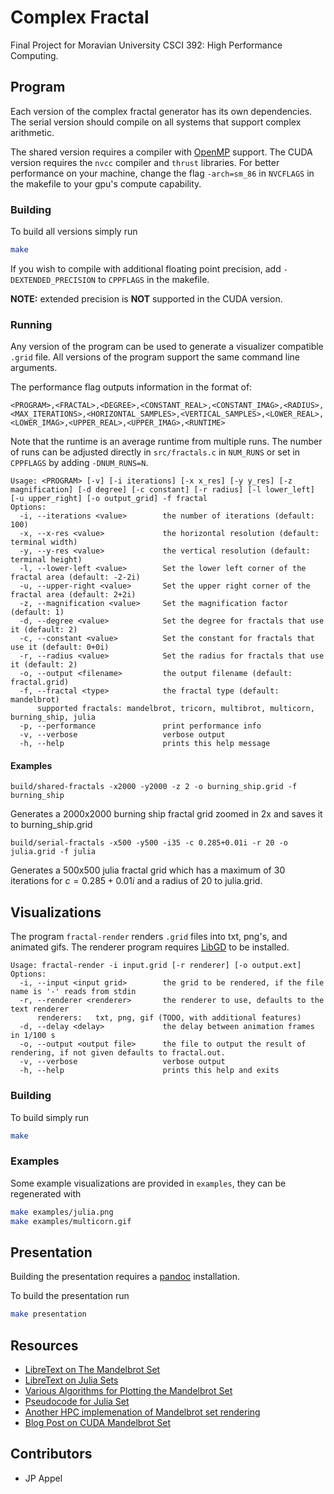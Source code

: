 # Complex Fractal

Final Project for Moravian University CSCI 392: High Performance Computing.

## Program

Each version of the complex fractal generator has its own dependencies.
The serial version should compile on all systems that support complex arithmetic.

The shared version requires a compiler with [OpenMP](https://www.openmp.org/) support.
The CUDA version requires the `nvcc` compiler and `thrust` libraries.
For better performance on your machine, change the flag `-arch=sm_86` in `NVCFLAGS` in the makefile to your gpu's compute capability.

### Building

To build all versions simply run

```bash
make
```

If you wish to compile with additional floating point precision, add `-DEXTENDED_PRECISION` to `CPPFLAGS` in the makefile.

**NOTE:** extended precision is **NOT** supported in the CUDA version.

### Running

Any version of the program can be used to generate a visualizer compatible `.grid` file.
All versions of the program support the same command line arguments.

The performance flag outputs information in the format of:
```
<PROGRAM>,<FRACTAL>,<DEGREE>,<CONSTANT_REAL>,<CONSTANT_IMAG>,<RADIUS>,<MAX_ITERATIONS>,<HORIZONTAL_SAMPLES>,<VERTICAL_SAMPLES>,<LOWER_REAL>,<LOWER_IMAG>,<UPPER_REAL>,<UPPER_IMAG>,<RUNTIME>
```

Note that the runtime is an average runtime from multiple runs.
The number of runs can be adjusted directly in `src/fractals.c` in `NUM_RUNS` or set in `CPPFLAGS` by adding `-DNUM_RUNS=N`.

```
Usage: <PROGRAM> [-v] [-i iterations] [-x x_res] [-y y_res] [-z magnification] [-d degree] [-c constant] [-r radius] [-l lower_left] [-u upper_right] [-o output_grid] -f fractal
Options:
  -i, --iterations <value>        the number of iterations (default: 100)
  -x, --x-res <value>             the horizontal resolution (default: terminal width)
  -y, --y-res <value>             the vertical resolution (default: terminal height)
  -l, --lower-left <value>        Set the lower left corner of the fractal area (default: -2-2i)
  -u, --upper-right <value>       Set the upper right corner of the fractal area (default: 2+2i)
  -z, --magnification <value>     Set the magnification factor (default: 1)
  -d, --degree <value>            Set the degree for fractals that use it (default: 2)
  -c, --constant <value>          Set the constant for fractals that use it (default: 0+0i)
  -r, --radius <value>            Set the radius for fractals that use it (default: 2)
  -o, --output <filename>         the output filename (default: fractal.grid)
  -f, --fractal <type>            the fractal type (default: mandelbrot)
      supported fractals: mandelbrot, tricorn, multibrot, multicorn, burning_ship, julia
  -p, --performance               print performance info
  -v, --verbose                   verbose output
  -h, --help                      prints this help message
```

#### Examples

`build/shared-fractals -x2000 -y2000 -z 2 -o burning_ship.grid -f burning_ship`

Generates a 2000x2000 burning ship fractal grid zoomed in 2x and saves it to burning_ship.grid

`build/serial-fractals -x500 -y500 -i35 -c 0.285+0.01i -r 20 -o julia.grid -f julia`

Generates a 500x500 julia fractal grid which has a maximum of 30 iterations for $c = 0.285 + 0.01i$ and a radius of 20 to julia.grid.

## Visualizations

The program `fractal-render` renders `.grid` files into txt, png's, and animated gifs.
The renderer program requires [LibGD](https://libgd.github.io/) to be installed.

```
Usage: fractal-render -i input.grid [-r renderer] [-o output.ext]
Options:
  -i, --input <input grid>        the grid to be rendered, if the file name is '-' reads from stdin
  -r, --renderer <renderer>       the renderer to use, defaults to the text renderer
      renderers:   txt, png, gif (TODO, with additional features)
  -d, --delay <delay>             the delay between animation frames in 1/100 s
  -o, --output <output file>      the file to output the result of rendering, if not given defaults to fractal.out.
  -v, --verbose                   verbose output
  -h, --help                      prints this help and exits
```

### Building

To build simply run

```bash
make
```

### Examples

Some example visualizations are provided in `examples`, they can be regenerated with

```bash
make examples/julia.png
make examples/multicorn.gif
```


## Presentation

Building the presentation requires a [pandoc](https://pandoc.org/) installation.

To build the presentation run

```bash
make presentation
```

## Resources

* [LibreText on The Mandelbrot Set](https://math.libretexts.org/Bookshelves/Analysis/Complex_Analysis_-_A_Visual_and_Interactive_Introduction_(Ponce_Campuzano)/05%3A_Chapter_5/5.05%3A_The_Mandelbrot_Set)
* [LibreText on Julia Sets](https://math.libretexts.org/Bookshelves/Analysis/Complex_Analysis_-_A_Visual_and_Interactive_Introduction_(Ponce_Campuzano)/05%3A_Chapter_5/5.06%3A_The_Julia_Set)
* [Various Algorithms for Plotting the Mandelbrot Set](https://en.wikipedia.org/wiki/Plotting_algorithms_for_the_Mandelbrot_set)
* [Pseudocode for Julia Set](https://en.wikipedia.org/wiki/Julia_set#Pseudocode)
* [Another HPC implemenation of Mandelbrot set rendering](https://github.com/OakenKnight/MandelbrotSet-HightPerformance-Implementation)
* [Blog Post on CUDA Mandelbrot Set](https://developershell.net/the-mandelbrot-set-with-cuda/)

## Contributors

* JP Appel

